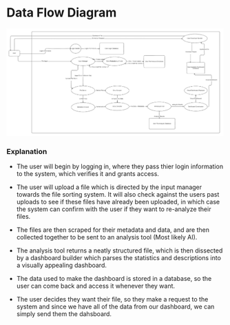 # Data Flow Diagram

![alt text](image-1.png)

### Explanation

- The user will begin by logging in, where they pass thier login information to the system, which verifies it and grants access.

- The user will upload a file which is directed by the input manager towards the file sorting system. It will also check against the users past uploads to see if these files have already been uploaded, in which case the system can confirm with the user if they want to re-analyze their files. 

- The files are then scraped for their metadata and data, and are then collected together to be sent to an analysis tool (Most likely AI). 

- The analysis tool returns a neatly structured file, which is then dissected by a dashboard builder which parses the statistics and descriptions into a visually appealing dashboard. 

- The data used to make the dashboard is stored in a database, so the user can come back and access it whenever they want. 

- The user decides they want their file, so they make a request to the system and since we have all of the data from our dashboard, we can simply send them the dahsboard. 